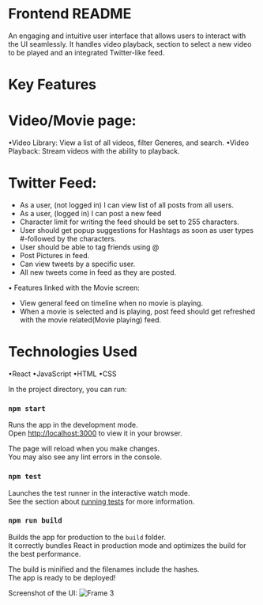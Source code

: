 # Frontend README
An engaging and intuitive user interface that allows users to interact with the UI seamlessly.
It handles video playback, section to select a new video to be played and an integrated Twitter-like feed.

# Key Features

# Video/Movie page: 
•Video Library: View a list of all videos, filter Generes, and search.
•Video Playback: Stream videos with the ability to playback.

# Twitter Feed: 
* As a user, (not logged in) I
  can view list of all posts from all users.
* As a user, (logged in) I can post a new feed
* Character limit for writing the feed should be set to 255 characters.
* User should get popup suggestions for Hashtags as soon as user types #-followed by the characters.
* User should be able to tag friends using @  
* Post Pictures in feed.
* Can view tweets by a specific user.
* All new tweets come in feed as they are posted.

• Features linked with the Movie screen:
* View general feed on timeline when no movie is playing.
* When a movie is selected and is playing, post feed should get refreshed with the movie related(Movie playing) feed.




# Technologies Used
•React
•JavaScript
•HTML
•CSS


In the project directory, you can run:

### `npm start`

Runs the app in the development mode.\
Open [http://localhost:3000](http://localhost:3000) to view it in your browser.

The page will reload when you make changes.\
You may also see any lint errors in the console.

### `npm test`

Launches the test runner in the interactive watch mode.\
See the section about [running tests](https://facebook.github.io/create-react-app/docs/running-tests) for more information.

### `npm run build`

Builds the app for production to the `build` folder.\
It correctly bundles React in production mode and optimizes the build for the best performance.

The build is minified and the filenames include the hashes.\
The app is ready to be deployed!

Screenshot of the UI:
![Frame 3](https://github.com/user-attachments/assets/bcf78bc4-9992-4627-8470-7d0df7972dd1)
